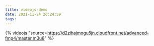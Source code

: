 ```yaml
---
title: videojs-demo
date: 2021-11-24 20:24:59
tags:
---
```


{% videojs "source=https://d2zihajmogu5jn.cloudfront.net/advanced-fmp4/master.m3u8" %}
